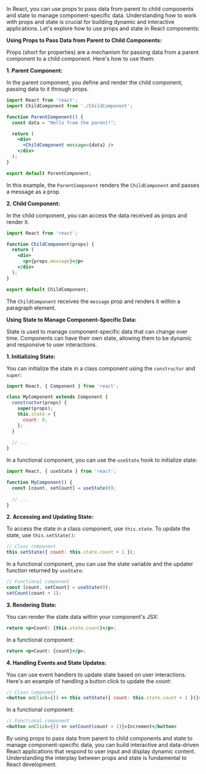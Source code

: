 In React, you can use props to pass data from parent to child components and state to manage component-specific data. Understanding how to work with props and state is crucial for building dynamic and interactive applications. Let's explore how to use props and state in React components:

**Using Props to Pass Data from Parent to Child Components:**

Props (short for properties) are a mechanism for passing data from a parent component to a child component. Here's how to use them:

**1. Parent Component:**

In the parent component, you define and render the child component, passing data to it through props.

```jsx
import React from 'react';
import ChildComponent from './ChildComponent';

function ParentComponent() {
  const data = "Hello from the parent!";

  return (
    <div>
      <ChildComponent message={data} />
    </div>
  );
}

export default ParentComponent;
```

In this example, the `ParentComponent` renders the `ChildComponent` and passes a message as a prop.

**2. Child Component:**

In the child component, you can access the data received as props and render it.

```jsx
import React from 'react';

function ChildComponent(props) {
  return (
    <div>
      <p>{props.message}</p>
    </div>
  );
}

export default ChildComponent;
```

The `ChildComponent` receives the `message` prop and renders it within a paragraph element.

**Using State to Manage Component-Specific Data:**

State is used to manage component-specific data that can change over time. Components can have their own state, allowing them to be dynamic and responsive to user interactions.

**1. Initializing State:**

You can initialize the state in a class component using the `constructor` and `super`:

```jsx
import React, { Component } from 'react';

class MyComponent extends Component {
  constructor(props) {
    super(props);
    this.state = {
      count: 0,
    };
  }
  
  // ...
}
```

In a functional component, you can use the `useState` hook to initialize state:

```jsx
import React, { useState } from 'react';

function MyComponent() {
  const [count, setCount] = useState(0);
  
  // ...
}
```

**2. Accessing and Updating State:**

To access the state in a class component, use `this.state`. To update the state, use `this.setState()`:

```jsx
// Class component
this.setState({ count: this.state.count + 1 });
```

In a functional component, you can use the state variable and the updater function returned by `useState`:

```jsx
// Functional component
const [count, setCount] = useState(0);
setCount(count + 1);
```

**3. Rendering State:**

You can render the state data within your component's JSX:

```jsx
return <p>Count: {this.state.count}</p>;
```

In a functional component:

```jsx
return <p>Count: {count}</p>;
```

**4. Handling Events and State Updates:**

You can use event handlers to update state based on user interactions. Here's an example of handling a button click to update the count:

```jsx
// Class component
<button onClick={() => this.setState({ count: this.state.count + 1 })}>Increment</button>
```

In a functional component:

```jsx
// Functional component
<button onClick={() => setCount(count + 1)}>Increment</button>
```

By using props to pass data from parent to child components and state to manage component-specific data, you can build interactive and data-driven React applications that respond to user input and display dynamic content. Understanding the interplay between props and state is fundamental to React development.